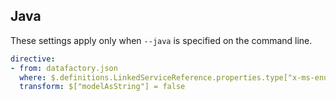 ## Java

These settings apply only when `--java` is specified on the command line.

``` yaml $(java)
directive:
- from: datafactory.json
  where: $.definitions.LinkedServiceReference.properties.type["x-ms-enum"]
  transform: $["modelAsString"] = false
```
